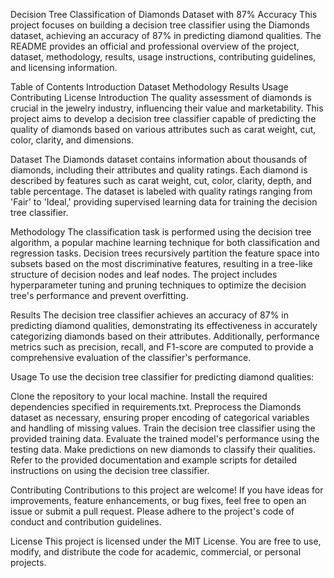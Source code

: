 Decision Tree Classification of Diamonds Dataset with 87% Accuracy
This project focuses on building a decision tree classifier using the Diamonds dataset, achieving an accuracy of 87% in predicting diamond qualities. The README provides an official and professional overview of the project, dataset, methodology, results, usage instructions, contributing guidelines, and licensing information.

Table of Contents
Introduction
Dataset
Methodology
Results
Usage
Contributing
License
Introduction
The quality assessment of diamonds is crucial in the jewelry industry, influencing their value and marketability. This project aims to develop a decision tree classifier capable of predicting the quality of diamonds based on various attributes such as carat weight, cut, color, clarity, and dimensions.

Dataset
The Diamonds dataset contains information about thousands of diamonds, including their attributes and quality ratings. Each diamond is described by features such as carat weight, cut, color, clarity, depth, and table percentage. The dataset is labeled with quality ratings ranging from 'Fair' to 'Ideal,' providing supervised learning data for training the decision tree classifier.

Methodology
The classification task is performed using the decision tree algorithm, a popular machine learning technique for both classification and regression tasks. Decision trees recursively partition the feature space into subsets based on the most discriminative features, resulting in a tree-like structure of decision nodes and leaf nodes. The project includes hyperparameter tuning and pruning techniques to optimize the decision tree's performance and prevent overfitting.

Results
The decision tree classifier achieves an accuracy of 87% in predicting diamond qualities, demonstrating its effectiveness in accurately categorizing diamonds based on their attributes. Additionally, performance metrics such as precision, recall, and F1-score are computed to provide a comprehensive evaluation of the classifier's performance.

Usage
To use the decision tree classifier for predicting diamond qualities:

Clone the repository to your local machine.
Install the required dependencies specified in requirements.txt.
Preprocess the Diamonds dataset as necessary, ensuring proper encoding of categorical variables and handling of missing values.
Train the decision tree classifier using the provided training data.
Evaluate the trained model's performance using the testing data.
Make predictions on new diamonds to classify their qualities.
Refer to the provided documentation and example scripts for detailed instructions on using the decision tree classifier.

Contributing
Contributions to this project are welcome! If you have ideas for improvements, feature enhancements, or bug fixes, feel free to open an issue or submit a pull request. Please adhere to the project's code of conduct and contribution guidelines.

License
This project is licensed under the MIT License. You are free to use, modify, and distribute the code for academic, commercial, or personal projects.
